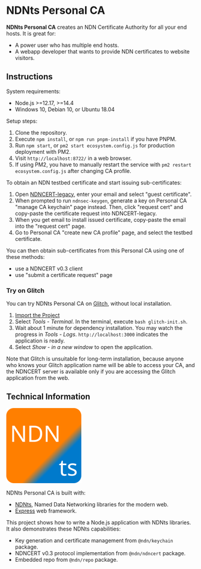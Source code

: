 # NDNts Personal CA

**NDNts Personal CA** creates an NDN Certificate Authority for all your end hosts.
It is great for:

* A power user who has multiple end hosts.
* A webapp developer that wants to provide NDN certificates to website visitors.

## Instructions

System requirements:

* Node.js >=12.17, >=14.4
* Windows 10, Debian 10, or Ubuntu 18.04

Setup steps:

1. Clone the repository.
2. Execute `npm install`, or `npm run pnpm-install` if you have PNPM.
3. Run `npm start`, or `pm2 start ecosystem.config.js` for production deployment with PM2.
4. Visit `http://localhost:8722/` in a web browser.
5. If using PM2, you have to manually restart the service with `pm2 restart ecosystem.config.js` after changing CA profile.

To obtain an NDN testbed certificate and start issuing sub-certificates:

1. Open [NDNCERT-legacy](https://ndncert.named-data.net/), enter your email and select "guest certificate".
2. When prompted to run `ndnsec-keygen`, generate a key on Personal CA "manage CA keychain" page instead.
   Then, click "request cert" and copy-paste the certificate request into NDNCERT-legacy.
3. When you get email to install issued certificate, copy-paste the email into the "request cert" page.
4. Go to Personal CA "create new CA profile" page, and select the testbed certificate.

You can then obtain sub-certificates from this Personal CA using one of these methods:

* use a NDNCERT v0.3 client
* use "submit a certificate request" page

### Try on Glitch

You can try NDNts Personal CA on [Glitch](https://glitch.com), without local installation.

1. [Import the Project](https://glitch.com/#!/import/github/yoursunny/NDNts-CA/)
2. Select *Tools - Terminal*. In the terminal, execute `bash glitch-init.sh`.
3. Wait about 1 minute for dependency installation. You may watch the progress in *Tools - Logs*. `http://localhost:3000` indicates the application is ready.
4. Select *Show - in a new window* to open the application.

Note that Glitch is unsuitable for long-term installation, because anyone who knows your Glitch application name will be able to access your CA, and the NDNCERT server is available only if you are accessing the Glitch application from the web.

## Technical Information

![NDNts logo](public/logo.svg)

NDNts Personal CA is built with:

* [NDNts](https://yoursunny.com/p/NDNts/), Named Data Networking libraries for the modern web.
* [Express](https://expressjs.com/) web framework.

This project shows how to write a Node.js application with NDNts libraries.
It also demonstrates these NDNts capabilities:

* Key generation and certificate management from `@ndn/keychain` package.
* NDNCERT v0.3 protocol implementation from `@ndn/ndncert` package.
* Embedded repo from `@ndn/repo` package.

